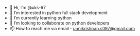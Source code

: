 - 👋 Hi, I’m @uks-97
- 👀 I’m interested in python full stack development
- 🌱 I’m currently learning python 
- 💞️ I’m looking to collaborate on python developers
- 📫 How to reach me via email - unnikrishnan.s097@gmail.com

<!---
uks-97/uks-97 is a ✨ special ✨ repository because its `README.md` (this file) appears on your GitHub profile.
You can click the Preview link to take a look at your changes.
--->
